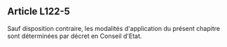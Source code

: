 ## Article L122-5

Sauf disposition contraire, les modalités d'application du présent chapitre sont déterminées par décret en
Conseil d'Etat.


